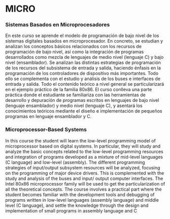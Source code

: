 # MICRO
### Sistemas Basados en Microprocesadores
En este curso se aprende el modelo de programación de bajo nivel de los sistemas digitales basados en microprocesador. En concreto, se estudian y analizan los conceptos básicos relacionados con los recursos de programación de bajo nivel, así como la integración de programas desarrollados como mezcla de lenguajes de medio nivel (lenguaje C) y bajo nivel (ensamblador). Se analizan las distintas estrategias de programación de los recursos del subsistema de entrada y salida, haciendo énfasis en la programación de los controladores de dispositivo más importantes. Todo ello se complementa con el estudio y análisis de los buses e interfaces de entrada y salida. Todo el contenido teórico a nivel general se particularizará en el ejemplo práctico de la familia 80x86.
El curso conlleva una parte práctica donde el estudiante se familiariza con las herramientas de desarrollo y depuración de programas escritos en lenguajes de bajo nivel (lenguaje ensamblador) y medio nivel (lenguaje C), y asentará los conocimientos teóricos mediante el diseño e implementación de pequeños programas en lenguaje ensamblador y C.
### Microprocessor-Based Systems
In this course the student will learn the low-level programming model of microprocessor based on digital systems. In particular, they will study and analyze the basic concepts related to the low-level programming resources and integration of programs developed as a mixture of mid-level languages (C language) and low-level (assembly). The different programming strategies of input/output subsystem resources will be analyzed, focusing on the programming of major device drivers. This is complemented with the study and analysis of the buses and input/ output computer interfaces. The Intel 80x86 microprocessor family will be used to get the particularization of all the theoretical concepts.
The course involves a practical part where the student becomes familiar with the development tools and debugging of programs written in low-level languages (assembly language) and middle level (C language), and settle the knowledge through the design and implementation of small programs in assembly language and C
